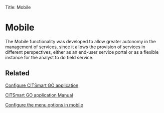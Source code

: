 Title: Mobile

# Mobile

The Mobile functionality was developed to allow greater autonomy in the management of services, since it allows the provision of services in different perspectives, either as an end-user service portal or as a flexible instance for the analyst to do field service.


Related
------

[Configure CITSmart GO application][1]

[CITSmart GO application Manual][2]

[Configure the menu options in mobile][3]


[1]:/en-us/citsmart-platform-9/additional-features/mobile-and-field-service/configuration/configure-field-service-application.html
[2]:/en-us/citsmart-platform-9/additional-features/mobile-and-field-service/apps/citsmart-field-service-manual.html
[3]:/en-us/citsmart-platform-9/additional-features/mobile-and-field-service/configuration/configure-mobile-options.html


<!-- !!! tip "About"

    <b>Product/Version:</b> CITSmart | 9.00 &nbsp;&nbsp;
    <b>Updated:</b>01/22/2021 - João Pelles  
	

	
